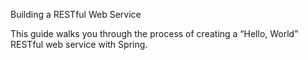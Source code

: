 Building a RESTful Web Service

This guide walks you through the process of creating a “Hello, World” RESTful web service with Spring.
